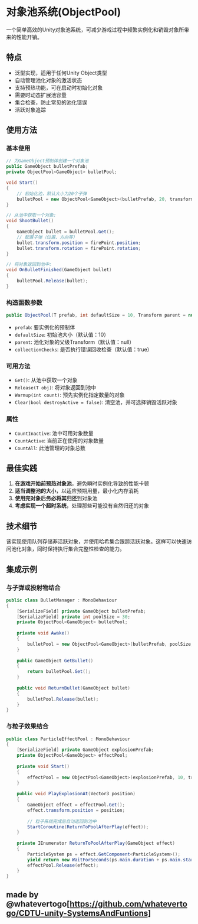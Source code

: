 # 对象池系统(ObjectPool)

一个简单高效的Unity对象池系统，可减少游戏过程中频繁实例化和销毁对象所带来的性能开销。

## 特点

- 泛型实现，适用于任何Unity Object类型
- 自动管理池化对象的激活状态
- 支持预热功能，可在启动时初始化对象
- 需要时动态扩展池容量
- 集合检查，防止常见的池化错误
- 活跃对象追踪

## 使用方法

### 基本使用

```csharp
// 为GameObject预制体创建一个对象池
public GameObject bulletPrefab;
private ObjectPool<GameObject> bulletPool;

void Start()
{
    // 初始化池，默认大小为20个子弹
    bulletPool = new ObjectPool<GameObject>(bulletPrefab, 20, transform);
}

// 从池中获取一个对象:
void ShootBullet()
{
    GameObject bullet = bulletPool.Get();
    // 配置子弹（位置、方向等）
    bullet.transform.position = firePoint.position;
    bullet.transform.rotation = firePoint.rotation;
}

// 将对象返回到池中:
void OnBulletFinished(GameObject bullet)
{
    bulletPool.Release(bullet);
}
```

### 构造函数参数

```csharp
public ObjectPool(T prefab, int defaultSize = 10, Transform parent = null, bool collectionChecks = true)
```

- `prefab`: 要实例化的预制体
- `defaultSize`: 初始池大小（默认值：10）
- `parent`: 池化对象的父级Transform（默认值：null）
- `collectionChecks`: 是否执行错误回收检查（默认值：true）

### 可用方法

- `Get()`: 从池中获取一个对象
- `Release(T obj)`: 将对象返回到池中
- `Warmup(int count)`: 预先实例化指定数量的对象
- `Clear(bool destroyActive = false)`: 清空池，并可选择销毁活跃对象

### 属性

- `CountInactive`: 池中可用对象数量
- `CountActive`: 当前正在使用的对象数量
- `CountAll`: 此池管理的对象总数

## 最佳实践

1. **在游戏开始前预热对象池**，避免瞬时实例化导致的性能卡顿
2. **适当调整池的大小**，以适应预期用量，最小化内存消耗
3. **使用完对象后务必将其归还**到对象池
4. **考虑实现一个超时系统**，处理那些可能没有自然归还的对象

## 技术细节

该实现使用队列存储非活跃对象，并使用哈希集合跟踪活跃对象。这样可以快速访问池化对象，同时保持执行集合完整性检查的能力。

## 集成示例

### 与子弹或投射物结合

```csharp
public class BulletManager : MonoBehaviour
{
    [SerializeField] private GameObject bulletPrefab;
    [SerializeField] private int poolSize = 30;
    private ObjectPool<GameObject> bulletPool;
    
    private void Awake()
    {
        bulletPool = new ObjectPool<GameObject>(bulletPrefab, poolSize, transform);
    }
    
    public GameObject GetBullet()
    {
        return bulletPool.Get();
    }
    
    public void ReturnBullet(GameObject bullet)
    {
        bulletPool.Release(bullet);
    }
}
```

### 与粒子效果结合

```csharp
public class ParticleEffectPool : MonoBehaviour
{
    [SerializeField] private GameObject explosionPrefab;
    private ObjectPool<GameObject> effectPool;
    
    private void Start()
    {
        effectPool = new ObjectPool<GameObject>(explosionPrefab, 10, transform);
    }
    
    public void PlayExplosionAt(Vector3 position)
    {
        GameObject effect = effectPool.Get();
        effect.transform.position = position;
        
        // 粒子系统完成后自动返回到池中
        StartCoroutine(ReturnToPoolAfterPlay(effect));
    }
    
    private IEnumerator ReturnToPoolAfterPlay(GameObject effect)
    {
        ParticleSystem ps = effect.GetComponent<ParticleSystem>();
        yield return new WaitForSeconds(ps.main.duration + ps.main.startLifetime.constantMax);
        effectPool.Release(effect);
    }
}

```

## made by @whatevertogo[https://github.com/whatevertogo/CDTU-unity-SystemsAndFuntions]
